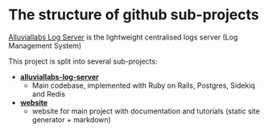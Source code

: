 # The structure of github sub-projects

[Alluviallabs Log Server][prj_main] is the lightweight centralised logs server (Log Management System)  

This project is split into several sub-projects: 

* **[alluviallabs-log-server][prj_main]**
  *  Main codebase, implemented with Ruby on Rails, Postgres, Sidekiq and Redis
* **[website][prj_website]** 
  * website for main project with documentation and tutorials (static site generator + markdown)

[prj_main]: https://github.com/alluviallabs-log-server/alluviallabs-log-server
[prj_website]: https://github.com/alluviallabs-log-server/website
